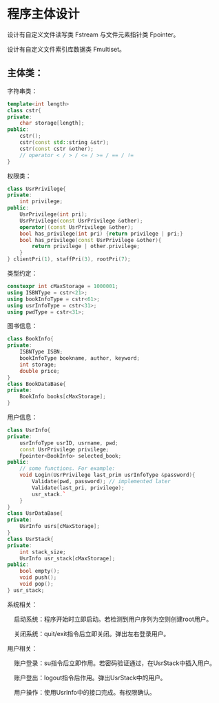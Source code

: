 # 程序主体设计

设计有自定义文件读写类 Fstream 与文件元素指针类 Fpointer。

设计有自定义文件索引库数据类 Fmultiset。

## 主体类：

字符串类：

```cpp
template<int length>
class cstr{
private:
    char storage[length];
public:
    cstr();
    cstr(const std::string &str);
    cstr(const cstr &other);    
    // operator < / > / <= / >= / == / !=
}
```

权限类：

```cpp
class UsrPrivilege{
private:
    int privilege;
public:
    UsrPrivilege(int pri);
    UsrPrivilege(const UsrPrivilege &other);
    operator|(const UsrPrivilege &other);
    bool has_privilege(int pri) {return privilege | pri;}
    bool has_privilege(const UsrPrivilege &other){
        return privilege | other.privilege;
    }
} clientPri(1), staffPri(3), rootPri(7);
```

类型约定：

```cpp
constexpr int cMaxStorage = 1000001;
using ISBNType = cstr<21>;
using bookInfoType = cstr<61>;
using usrInfoType = cstr<31>;
using pwdType = cstr<31>;
```

图书信息：

```cpp
class BookInfo{
private:
    ISBNType ISBN;
    bookInfoType bookname, author, keyword;
    int storage;
    double price;
}
class BookDataBase{
private:
    BookInfo books[cMaxStorage];
}
```

用户信息：

```cpp
class UsrInfo{
private:
    usrInfoType usrID, usrname, pwd;
    const UsrPrivilege privilege;
    Fpointer<BookInfo> selected_book;
public:
    // some functions. For example:
    void Login(UsrPrivilege last_prim usrInfoType &password){
        Validate(pwd, password); // implemented later
        Validate(last_pri, privilege);
        usr_stack.`
    }
}
class UsrDataBase{
private:
    UsrInfo usrs[cMaxStorage];
}
class UsrStack{
private:
    int stack_size;
    UsrInfo usr_stack[cMaxStorage];
public:
    bool empty();
    void push();
    void pop();
} usr_stack;
```

系统相关：

    启动系统：程序开始时立即启动。若检测到用户序列为空则创建root用户。

    关闭系统：quit/exit指令后立即关闭。弹出左右登录用户。

用户相关：

    账户登录：su指令后立即作用。若密码验证通过，在UsrStack中插入用户。

    账户登出：logout指令后作用。弹出UsrStack中的用户。

    用户操作：使用UsrInfo中的接口完成。有权限确认。




